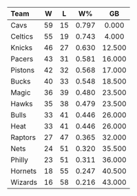| Team                             |  W  |  L  |  W%   |   GB   |
|:---------------------------------|:---:|:---:|:-----:|:------:|
| [](/r/clevelandcavs) Cavs        | 59  | 15  | 0.797 | 0.000  |
| [](/r/bostonceltics) Celtics     | 55  | 19  | 0.743 | 4.000  |
| [](/r/nyknicks) Knicks           | 46  | 27  | 0.630 | 12.500 |
| [](/r/pacers) Pacers             | 43  | 31  | 0.581 | 16.000 |
| [](/r/detroitpistons) Pistons    | 42  | 32  | 0.568 | 17.000 |
| [](/r/mkebucks) Bucks            | 40  | 33  | 0.548 | 18.500 |
| [](/r/orlandomagic) Magic        | 36  | 39  | 0.480 | 23.500 |
| [](/r/atlantahawks) Hawks        | 35  | 38  | 0.479 | 23.500 |
| [](/r/chicagobulls) Bulls        | 33  | 41  | 0.446 | 26.000 |
| [](/r/heat) Heat                 | 33  | 41  | 0.446 | 26.000 |
| [](/r/torontoraptors) Raptors    | 27  | 47  | 0.365 | 32.000 |
| [](/r/gonets) Nets               | 24  | 51  | 0.320 | 35.500 |
| [](/r/sixers) Philly             | 23  | 51  | 0.311 | 36.000 |
| [](/r/charlottehornets) Hornets  | 18  | 55  | 0.247 | 40.500 |
| [](/r/washingtonwizards) Wizards | 16  | 58  | 0.216 | 43.000 |